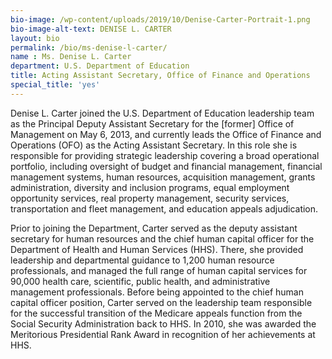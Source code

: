 ```yaml
---
bio-image: /wp-content/uploads/2019/10/Denise-Carter-Portrait-1.png
bio-image-alt-text: DENISE L. CARTER
layout: bio
permalink: /bio/ms-denise-l-carter/
name : Ms. Denise L. Carter
department: U.S. Department of Education
title: Acting Assistant Secretary, Office of Finance and Operations
special_title: 'yes'
---
```


Denise L. Carter joined the U.S. Department of Education leadership team as the Principal Deputy Assistant Secretary for the [former] Office of Management on May 6, 2013, and currently leads the Office of Finance and Operations (OFO) as the Acting Assistant Secretary. In this role she is responsible for providing strategic leadership covering a broad operational portfolio, including oversight of budget and financial management, financial management systems, human resources, acquisition management, grants administration, diversity and inclusion programs, equal employment opportunity services, real property management, security services, transportation and fleet management, and education appeals adjudication.

Prior to joining the Department, Carter served as the deputy assistant secretary for human resources and the chief human capital officer for the Department of Health and Human Services (HHS). There, she provided leadership and departmental guidance to 1,200 human resource professionals, and managed the full range of human capital services for 90,000 health care, scientific, public health, and administrative management professionals. Before being appointed to the chief human capital officer position, Carter served on the leadership team responsible for the successful transition of the Medicare appeals function from the Social Security Administration back to HHS. In 2010, she was awarded the Meritorious Presidential Rank Award in recognition of her achievements at HHS.
